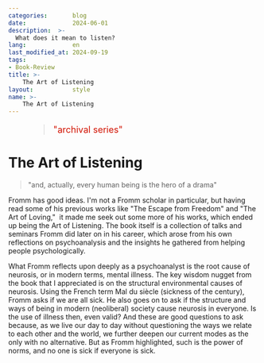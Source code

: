 ```yaml
---
categories:       blog
date:             2024-06-01
description:  >-
  What does it mean to listen?
lang:             en
last_modified_at: 2024-09-19
tags:
- Book-Review
title: >-
    The Art of Listening
layout:           style
name: >-
    The Art of Listening
---
```


<figure class="container-lg" style="padding: 0;">
    <blockquote class="blockquote" style="font-size: 18px; color: red;">
    <p style="color: #D21404;">"archival series"</p>
    </blockquote>
</figure>

# The Art of Listening

> "and, actually, every human being is the hero of a drama"

Fromm has good ideas. I'm not a Fromm scholar in particular, but having read some of his previous works like "The Escape from Freedom" and "The Art of Loving,"  it made me seek out some more of his works, which ended up being the Art of Listening. The book itself is a collection of talks and seminars Fromm did later on in his career, which arose from his own reflections on psychoanalysis and the insights he gathered from helping people psychologically.

What Fromm reflects upon deeply as a psychoanalyst is the root cause of neurosis, or in modern terms, mental illness. The key wisdom nugget from the book that I appreciated is on the structural environmental causes of neurosis. Using the French term Mal du siècle (sickness of the century), Fromm asks if we are all sick. He also goes on to ask if the structure and ways of being in modern (neoliberal) society cause neurosis in everyone. Is the use of illness then, even valid? And these are good questions to ask because, as we live our day to day without questioning the ways we relate to each other and the world, we further deepen our current modes as the only with no alternative. But as Fromm highlighted, such is the power of norms, and no one is sick if everyone is sick. 
